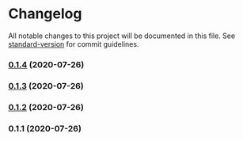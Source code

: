 # Changelog

All notable changes to this project will be documented in this file. See [standard-version](https://github.com/conventional-changelog/standard-version) for commit guidelines.

### [0.1.4](https://github.com/rockmandash/vue-gsap-transition/compare/v0.1.3...v0.1.4) (2020-07-26)

### [0.1.3](https://github.com/rockmandash/vue-gsap-transition/compare/v0.1.2...v0.1.3) (2020-07-26)

### [0.1.2](https://github.com/rockmandash/vue-gsap-transition/compare/v0.1.1...v0.1.2) (2020-07-26)

### 0.1.1 (2020-07-26)
